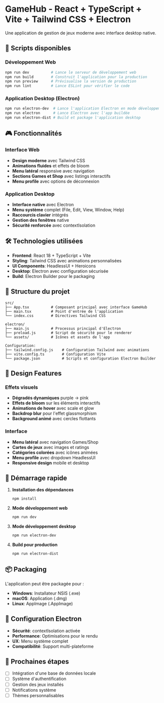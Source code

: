 # GameHub - React + TypeScript + Vite + Tailwind CSS + Electron

Une application de gestion de jeux moderne avec interface desktop native.

## 🚀 Scripts disponibles

### Développement Web
```bash
npm run dev          # Lance le serveur de développement web
npm run build        # Construit l'application pour la production
npm run preview      # Prévisualise la version de production
npm run lint         # Lance ESLint pour vérifier le code
```

### Application Desktop (Electron)
```bash
npm run electron-dev  # Lance l'application Electron en mode développement
npm run electron      # Lance Electron avec l'app buildée
npm run electron-dist # Build et package l'application desktop
```

## 🎮 Fonctionnalités

### Interface Web
- **Design moderne** avec Tailwind CSS
- **Animations fluides** et effets de bloom
- **Menu latéral** responsive avec navigation
- **Sections Games et Shop** avec listings interactifs
- **Menu profile** avec options de déconnexion

### Application Desktop
- **Interface native** avec Electron
- **Menu système** complet (File, Edit, View, Window, Help)
- **Raccourcis clavier** intégrés
- **Gestion des fenêtres** native
- **Sécurité renforcée** avec contextIsolation

## 🛠️ Technologies utilisées

- **Frontend**: React 18 + TypeScript + Vite
- **Styling**: Tailwind CSS avec animations personnalisées
- **UI Components**: HeadlessUI + Heroicons
- **Desktop**: Electron avec configuration sécurisée
- **Build**: Electron Builder pour le packaging

## 📁 Structure du projet

```
src/
├── App.tsx          # Composant principal avec interface GameHub
├── main.tsx         # Point d'entrée de l'application
└── index.css        # Directives Tailwind CSS

electron/
├── main.js          # Processus principal d'Electron
├── preload.js       # Script de sécurité pour le renderer
└── assets/          # Icônes et assets de l'app

Configuration:
├── tailwind.config.js    # Configuration Tailwind avec animations
├── vite.config.ts        # Configuration Vite
└── package.json          # Scripts et configuration Electron Builder
```

## 🎨 Design Features

### Effets visuels
- **Dégradés dynamiques** purple → pink
- **Effets de bloom** sur les éléments interactifs
- **Animations de hover** avec scale et glow
- **Backdrop blur** pour l'effet glassmorphism
- **Background animé** avec cercles flottants

### Interface
- **Menu latéral** avec navigation Games/Shop
- **Cartes de jeux** avec images et ratings
- **Catégories colorées** avec icônes animées
- **Menu profile** avec dropdown HeadlessUI
- **Responsive design** mobile et desktop

## 🚀 Démarrage rapide

1. **Installation des dépendances**
   ```bash
   npm install
   ```

2. **Mode développement web**
   ```bash
   npm run dev
   ```

3. **Mode développement desktop**
   ```bash
   npm run electron-dev
   ```

4. **Build pour production**
   ```bash
   npm run electron-dist
   ```

## 📦 Packaging

L'application peut être packagée pour :
- **Windows**: Installateur NSIS (.exe)
- **macOS**: Application (.dmg)
- **Linux**: AppImage (.AppImage)

## 🔧 Configuration Electron

- **Sécurité**: contextIsolation activée
- **Performance**: Optimisations pour le rendu
- **UX**: Menu système complet
- **Compatibilité**: Support multi-plateforme

## 🎯 Prochaines étapes

- [ ] Intégration d'une base de données locale
- [ ] Système d'authentification
- [ ] Gestion des jeux installés
- [ ] Notifications système
- [ ] Thèmes personnalisables
